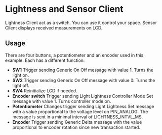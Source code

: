 # Lightness and Sensor Client

Lightness Client act as a switch. You can use it control your space.
Sensor Client displays received measurements on LCD.

## Usage
There are four buttons, a potentiometer and an encoder used in this example. Each has a different function:
- **SW1**   Trigger sending Generic On Off message with value 1. Turns the light on.
- **SW2**   Trigger sending Generic On Off message with value 0. Turns the light off.
- **SW4**   Reinitialize LCD if needed.
- **Encoder switch**   Trigger sending Light Lightness Controller Mode Set message with value 1. Turns controller mode on.
- **Potentiometer** Changes trigger sending Light Lightness Set message with a value proportional to the voltage level on PIN_ANALOG. The message is sent in a minimal interval of LIGHTNESS_INTVL_MS.
- **Encoder** Trigger sending Generic Delta message with the value proportional to encoder rotation since new transaction started.
